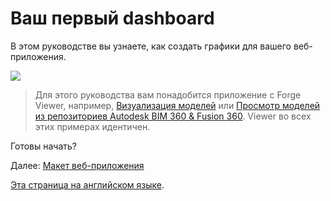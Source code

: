 # Ваш первый dashboard

В этом руководстве вы узнаете, как создать графики для вашего веб-приложения. 

![](_media/tutorials/run_sample_dashboard.gif)

> Для этого руководства вам понадобится приложение с Forge Viewer, например, [Визуализация моделей](/ru-RU/tutorials/viewmodels.md) или [Просмотр моделей из репозиториев Autodesk BIM 360 & Fusion 360](/ru-RU/tutorials/viewhubmodels.md). Viewer во всех этих примерах идентичен.

Готовы начать?

Далее: [Макет веб-приложения](/ru-RU/viewer/dashboard/layout.md)

[Эта страница на английском языке](https://learnforge.autodesk.io/#/tutorials/dashboard).
